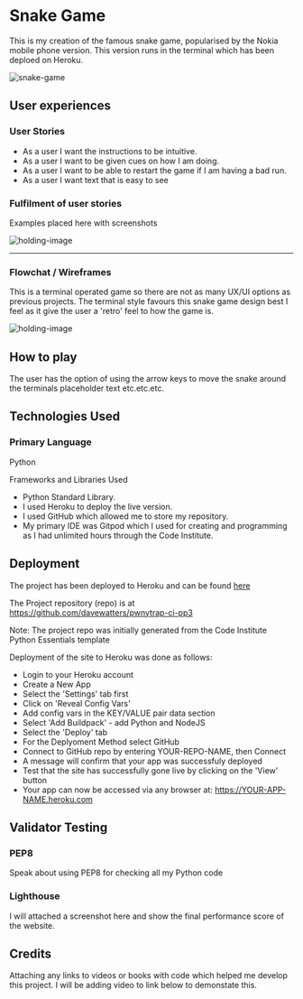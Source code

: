 # Snake Game

This is my creation of the famous snake game, popularised by the Nokia mobile phone version. This version runs in the terminal which has been deploed on Heroku.


![snake-game](https://i.imgur.com/D10H8Mw.png)

## User experiences

### User Stories

* As a user I want the instructions to be intuitive.
* As a user I want to be given cues on how I am doing.
* As a user I want to be able to restart the game if I am having a bad run.
* As a user I want text that is easy to see

### Fulfilment of user stories

Examples placed here with screenshots

![holding-image](https://miro.medium.com/max/1400/0*8aY8pX5CoNGImZU4.png)

----------------------
### Flowchat / Wireframes

This is a terminal operated game so there are not as many UX/UI options as previous projects. The terminal style favours this snake game design best I feel as it give the user a 'retro' feel to how the game is.

![holding-image](https://miro.medium.com/max/1400/0*8aY8pX5CoNGImZU4.png)

## How to play

The user has the option of using the arrow keys to move the snake around the terminals  placeholder text etc.etc.etc.

## Technologies Used

### Primary Language
Python

Frameworks and Libraries Used
* Python Standard Library.
* I used Heroku to deploy the live version.
* I used GitHub which allowed me to store my repository.
* My primary IDE was Gitpod which I used for creating and programming as I had unlimited hours through the Code Institute.

## Deployment

The project has been deployed to Heroku and can be found [here](https://snakegamead.herokuapp.com/) 

The Project repository (repo) is at https://github.com/davewatters/pwnytrap-ci-pp3

Note: The project repo was initially generated from the Code Institute Python Essentials template

Deployment of the site to Heroku was done as follows:

* Login to your Heroku account
* Create a New App
* Select the 'Settings' tab first
* Click on 'Reveal Config Vars'
* Add config vars in the KEY/VALUE pair data section
* Select 'Add Buildpack' - add Python and NodeJS
* Select the 'Deploy' tab
* For the Deplyoment Method select GitHub
* Connect to GitHub repo by entering YOUR-REPO-NAME, then Connect
* A message will confirm that your app was successfuly deployed
* Test that the site has successfully gone live by clicking on the 'View' button
* Your app can now be accessed via any browser at: https://YOUR-APP-NAME.heroku.com

## Validator Testing

### PEP8

Speak about using PEP8 for checking all my Python code

### Lighthouse

I will attached a screenshot here and show the final performance score of the website.

## Credits

Attaching any links to videos or books with code which helped me develop this project. I will be adding video to link below to demonstate this.

